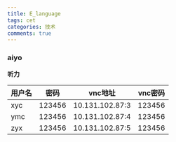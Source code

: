 ```yaml
---
title: E_language
tags: cet
categories: 技术
comments: true
---
```


### aiyo

<!--more-->

**听力**

|用户名|密码|vnc地址|vnc密码|
|---|---|---|---|
|xyc|123456|10.131.102.87:3|123456|
|ymc|123456|10.131.102.87:4|123456|
|zyx|123456|10.131.102.87:5|123456|
